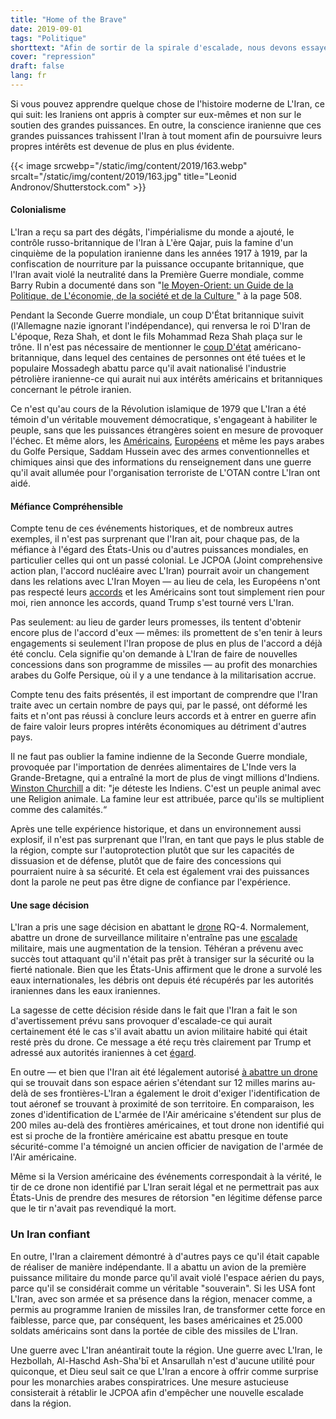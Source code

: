 ```yaml
---
title: "Home of the Brave"
date: 2019-09-01
tags: "Politique"
shorttext: "Afin de sortir de la spirale d'escalade, nous devons essayer de nous mettre dans la position de l'Iran."
cover: "repression"
draft: false
lang: fr
---
```


Si vous pouvez apprendre quelque chose de l'histoire moderne de L'Iran, ce qui suit: les Iraniens ont appris à compter sur eux-mêmes et non sur le soutien des grandes puissances. En outre, la conscience iranienne que ces grandes puissances trahissent l'Iran à tout moment afin de poursuivre leurs propres intérêts est devenue de plus en plus évidente.

{{< image srcwebp="/static/img/content/2019/163.webp" srcalt="/static/img/content/2019/163.jpg" title="Leonid Andronov/Shutterstock.com" >}}

#### Colonialisme

L'Iran a reçu sa part des dégâts, l'impérialisme du monde a ajouté, le contrôle russo-britannique de l'Iran à L'ère Qajar, puis la famine d'un cinquième de la population iranienne dans les années 1917 à 1919, par la confiscation de nourriture par la puissance occupante britannique, que l'Iran avait violé la neutralité dans la Première Guerre mondiale, comme Barry Rubin a documenté dans son "[le Moyen-Orient: un Guide de la Politique, de L'économie, de la société et de la Culture ](https://www.amazon.com/Middle-East-Politics-Economics-Society/dp/0765680947 "The Middle East: A Guide to Politics, Economics, Society and Culture")" à la page 508.

Pendant la Seconde Guerre mondiale, un coup D'État britannique suivit (l'Allemagne nazie ignorant l'indépendance), qui renversa le roi D'Iran de L'époque, Reza Shah, et dont le fils Mohammad Reza Shah plaça sur le trône. Il n'est pas nécessaire de mentionner le [coup D'état](https://www.theguardian.com/world/2013/aug/19/cia-admits-role-1953-iranian-coup "CIA admits role in 1953 Iranian coup") américano-britannique, dans lequel des centaines de personnes ont été tuées et le populaire Mossadegh abattu parce qu'il avait nationalisé l'industrie pétrolière iranienne-ce qui aurait nui aux intérêts américains et britanniques concernant le pétrole iranien.

Ce n'est qu'au cours de la Révolution islamique de 1979 que L'Iran a été témoin d'un véritable mouvement démocratique, s'engageant à habiliter le peuple, sans que les puissances étrangères soient en mesure de provoquer l'échec. Et même alors, les [Américains](https://foreignpolicy.com/2013/08/26/exclusive-cia-files-prove-america-helped-saddam-as-he-gassed-iran/ "Exclusive: CIA Files Prove America Helped Saddam as He Gassed Iran"), [Européens](/static/downloads/never_again_german_chemical_corporation_complicity_in_the_kurd.pdf "Never Again? German Chemical Corporation Complicity in the Kurdish Genocide") et même les pays arabes du Golfe Persique, Saddam Hussein avec des armes conventionnelles et chimiques ainsi que des informations du renseignement dans une guerre qu'il avait allumée pour l'organisation terroriste de L'OTAN contre L'Iran ont aidé.

#### Méfiance Compréhensible

Compte tenu de ces événements historiques, et de nombreux autres exemples, il n'est pas surprenant que l'Iran ait, pour chaque pas, de la méfiance à l'égard des États-Unis ou d'autres puissances mondiales, en particulier celles qui ont un passé colonial. Le JCPOA (Joint comprehensive action plan, l'accord nucléaire avec L'Iran) pourrait avoir un changement dans les relations avec L'Iran Moyen — au lieu de cela, les Européens n'ont pas respecté leurs [accords](https://www.politico.eu/article/europe-can-still-save-the-iran-nuclear-deal-sibiu-summit/ "Europe can still save the Iran nuclear deal") et les Américains sont tout simplement rien pour moi, rien annonce les accords, quand Trump s'est tourné vers L'Iran.

Pas seulement: au lieu de garder leurs promesses, ils tentent d'obtenir encore plus de l'accord d'eux — mêmes: ils promettent de s'en tenir à leurs engagements si seulement l'Iran propose de plus en plus de l'accord a déjà été conclu. Cela signifie qu'on demande à L'Iran de faire de nouvelles concessions dans son programme de missiles — au profit des monarchies arabes du Golfe Persique, où il y a une tendance à la militarisation accrue.

Compte tenu des faits présentés, il est important de comprendre que l'Iran traite avec un certain nombre de pays qui, par le passé, ont déformé les faits et n'ont pas réussi à conclure leurs accords et à entrer en guerre afin de faire valoir leurs propres intérêts économiques au détriment d'autres pays.

Il ne faut pas oublier la famine indienne de la Seconde Guerre mondiale, provoquée par l'importation de denrées alimentaires de L'Inde vers la Grande-Bretagne, qui a entraîné la mort de plus de vingt millions d'Indiens. [Winston Churchill](http://studies.aljazeera.net/en/reports/2018/01/growing-arms-deals-gulf-existential-fear-politics-180122092552473.html "The Growing Arms Deals in the Gulf: Existential Need or Fear Politics?") a dit: "je déteste les Indiens. C'est un peuple animal avec une Religion animale. La famine leur est attribuée, parce qu'ils se multiplient comme des calamités.“

Après une telle expérience historique, et dans un environnement aussi explosif, il n'est pas surprenant que l'Iran, en tant que pays le plus stable de la région, compte sur l'autoprotection plutôt que sur les capacités de dissuasion et de défense, plutôt que de faire des concessions qui pourraient nuire à sa sécurité. Et cela est également vrai des puissances dont la parole ne peut pas être digne de confiance par l'expérience.

#### Une sage décision

L'Iran a pris une sage décision en abattant le [drone](https://www.washingtonpost.com/politics/2019/06/20/yes-iran-shot-down-us-drone-heres-why-you-still-dont-need-worry/ "Yes, Iran shot down a U.S. drone. Here’s why you still don’t need to worry.") RQ-4. Normalement, abattre un drone de surveillance militaire n'entraîne pas une [escalade](https://www.independent.co.uk/news/uk/home-news/worst-atrocities-british-empire-amritsar-boer-war-concentration-camp-mau-mau-a6821756.html "5 of the worst atrocities carried out by the British Empire") militaire, mais une augmentation de la tension. Téhéran a prévenu avec succès tout attaquant qu'il n'était pas prêt à transiger sur la sécurité ou la fierté nationale. Bien que les États-Unis affirment que le drone a survolé les eaux internationales, les débris ont depuis été récupérés par les autorités iraniennes dans les eaux iraniennes.

La sagesse de cette décision réside dans le fait que l'Iran a fait le son d'avertissement prévu sans provoquer d'escalade-ce qui aurait certainement été le cas s'il avait abattu un avion militaire habité qui était resté près du drone. Ce message a été reçu très clairement par Trump et adressé aux autorités iraniennes à cet [égard](https://www.whitehouse.gov/briefings-statements/remarks-president-trump-marine-one-departure-49/ "Remarks by President Trump Before Marine One Departure").

En outre — et bien que l'Iran ait été légalement autorisé [à abattre un drone](https://truthout.org/articles/iran-had-the-legal-right-to-shoot-down-us-spy-drone/ "Iran Had the Legal Right to Shoot Down US Spy Drone") qui se trouvait dans son espace aérien s'étendant sur 12 milles marins au-delà de ses frontières-L'Iran a également le droit d'exiger l'identification de tout aéronef se trouvant à proximité de son territoire. En comparaison, les zones d'identification de L'armée de l'Air américaine s'étendent sur plus de 200 miles au-delà des frontières américaines, et tout drone non identifié qui est si proche de la frontière américaine est abattu presque en toute sécurité-comme l'a témoigné un ancien officier de navigation de l'armée de l'Air américaine.

Même si la Version américaine des événements correspondait à la vérité, le tir de ce drone non identifié par L'Iran serait légal et ne permettrait pas aux États-Unis de prendre des mesures de rétorsion "en légitime défense parce que le tir n'avait pas revendiqué la mort.

### Un Iran confiant

En outre, l'Iran a clairement démontré à d'autres pays ce qu'il était capable de réaliser de manière indépendante. Il a abattu un avion de la première puissance militaire du monde parce qu'il avait violé l'espace aérien du pays, parce qu'il se considérait comme un véritable "souverain". Si les USA font L'Iran, avec son armée et sa présence dans la région, menacer comme, a permis au programme Iranien de missiles Iran, de transformer cette force en faiblesse, parce que, par conséquent, les bases américaines et 25.000 soldats américains sont dans la portée de cible des missiles de L'Iran.

Une guerre avec L'Iran anéantirait toute la région. Une guerre avec L'Iran, le Hezbollah, Al-Haschd Ash-Sha'bī et Ansarullah n'est d'aucune utilité pour quiconque, et Dieu seul sait ce que L'Iran a encore à offrir comme surprise pour les monarchies arabes conspiratrices. Une mesure astucieuse consisterait à rétablir le JCPOA afin d'empêcher une nouvelle escalade dans la région.

